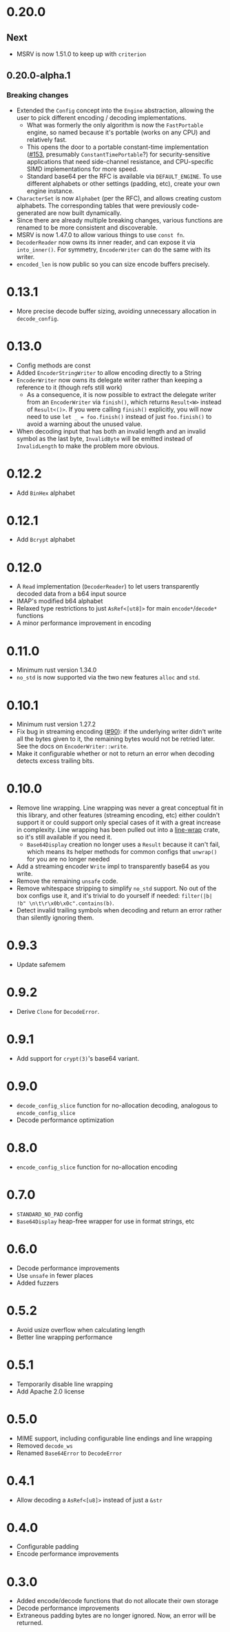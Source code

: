 # 0.20.0

## Next

- MSRV is now 1.51.0 to keep up with `criterion`

## 0.20.0-alpha.1

### Breaking changes
- Extended the `Config` concept into the `Engine` abstraction, allowing the user to pick different encoding / decoding implementations.
  - What was formerly the only algorithm is now the `FastPortable` engine, so named because it's portable (works on any CPU) and relatively fast.
  - This opens the door to a portable constant-time implementation ([#153](https://github.com/marshallpierce/rust-base64/pull/153), presumably `ConstantTimePortable`?) for security-sensitive applications that need side-channel resistance, and CPU-specific SIMD implementations for  more speed.
  - Standard base64 per the RFC is available via `DEFAULT_ENGINE`. To use different alphabets or other settings (padding, etc), create your own engine instance.
- `CharacterSet` is now `Alphabet` (per the RFC), and allows creating custom alphabets. The corresponding tables that were previously code-generated are now built dynamically.
- Since there are already multiple breaking changes, various functions are renamed to be more consistent and discoverable.
- MSRV is now 1.47.0 to allow various things to use `const fn`.
- `DecoderReader` now owns its inner reader, and can expose it via `into_inner()`. For symmetry, `EncoderWriter` can do the same with its writer.
- `encoded_len` is now public so you can size encode buffers precisely.

# 0.13.1

- More precise decode buffer sizing, avoiding unnecessary allocation in `decode_config`.

# 0.13.0

- Config methods are const
- Added `EncoderStringWriter` to allow encoding directly to a String
- `EncoderWriter` now owns its delegate writer rather than keeping a reference to it (though refs still work)
    - As a consequence, it is now possible to extract the delegate writer from an `EncoderWriter` via `finish()`, which returns `Result<W>` instead of `Result<()>`. If you were calling `finish()` explicitly, you will now need to use `let _ = foo.finish()` instead of just `foo.finish()` to avoid a warning about the unused value.
- When decoding input that has both an invalid length and an invalid symbol as the last byte, `InvalidByte` will be emitted instead of `InvalidLength` to make the problem more obvious.

# 0.12.2

- Add `BinHex` alphabet

# 0.12.1

- Add `Bcrypt` alphabet

# 0.12.0

- A `Read` implementation (`DecoderReader`) to let users transparently decoded data from a b64 input source
- IMAP's modified b64 alphabet
- Relaxed type restrictions to just `AsRef<[ut8]>` for main `encode*`/`decode*` functions
- A minor performance improvement in encoding

# 0.11.0
- Minimum rust version 1.34.0
- `no_std` is now supported via the two new features `alloc` and `std`.

# 0.10.1

- Minimum rust version 1.27.2
- Fix bug in streaming encoding ([#90](https://github.com/marshallpierce/rust-base64/pull/90)): if the underlying writer didn't write all the bytes given to it, the remaining bytes would not be retried later. See the docs on `EncoderWriter::write`.
- Make it configurable whether or not to return an error when decoding detects excess trailing bits.

# 0.10.0

- Remove line wrapping. Line wrapping was never a great conceptual fit in this library, and other features (streaming encoding, etc) either couldn't support it or could support only special cases of it with a great increase in complexity. Line wrapping has been pulled out into a [line-wrap](https://crates.io/crates/line-wrap) crate, so it's still available if you need it.
  - `Base64Display` creation no longer uses a `Result` because it can't fail, which means its helper methods for common
  configs that `unwrap()` for you are no longer needed
- Add a streaming encoder `Write` impl to transparently base64 as you write.
- Remove the remaining `unsafe` code.
- Remove whitespace stripping to simplify `no_std` support. No out of the box configs use it, and it's trivial to do yourself if needed: `filter(|b| !b" \n\t\r\x0b\x0c".contains(b)`.
- Detect invalid trailing symbols when decoding and return an error rather than silently ignoring them.

# 0.9.3

- Update safemem

# 0.9.2

- Derive `Clone` for `DecodeError`.

# 0.9.1

- Add support for `crypt(3)`'s base64 variant.

# 0.9.0

- `decode_config_slice` function for no-allocation decoding, analogous to `encode_config_slice`
- Decode performance optimization

# 0.8.0

- `encode_config_slice` function for no-allocation encoding

# 0.7.0

- `STANDARD_NO_PAD` config
- `Base64Display` heap-free wrapper for use in format strings, etc

# 0.6.0

- Decode performance improvements
- Use `unsafe` in fewer places
- Added fuzzers

# 0.5.2

- Avoid usize overflow when calculating length
- Better line wrapping performance

# 0.5.1

- Temporarily disable line wrapping
- Add Apache 2.0 license

# 0.5.0

- MIME support, including configurable line endings and line wrapping
- Removed `decode_ws`
- Renamed `Base64Error` to `DecodeError`

# 0.4.1

- Allow decoding a `AsRef<[u8]>` instead of just a `&str`

# 0.4.0

- Configurable padding
- Encode performance improvements

# 0.3.0

- Added encode/decode functions that do not allocate their own storage
- Decode performance improvements
- Extraneous padding bytes are no longer ignored. Now, an error will be returned.
